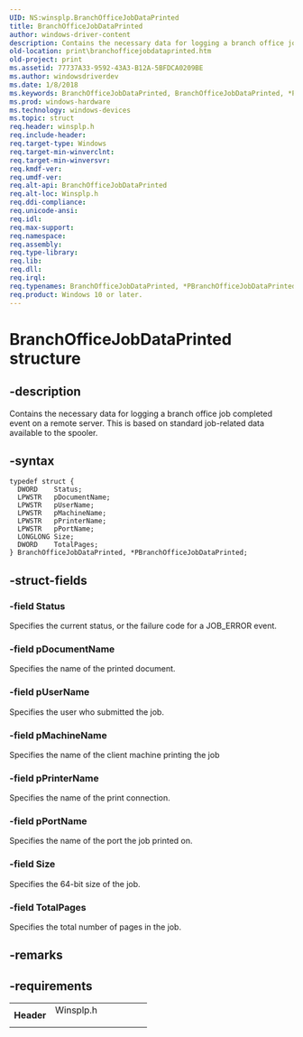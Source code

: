 ```yaml
---
UID: NS:winsplp.BranchOfficeJobDataPrinted
title: BranchOfficeJobDataPrinted
author: windows-driver-content
description: Contains the necessary data for logging a branch office job completed event on a remote server. This is based on standard job-related data available to the spooler.
old-location: print\branchofficejobdataprinted.htm
old-project: print
ms.assetid: 77737A33-9592-43A3-B12A-5BFDCA0209BE
ms.author: windowsdriverdev
ms.date: 1/8/2018
ms.keywords: BranchOfficeJobDataPrinted, BranchOfficeJobDataPrinted, *PBranchOfficeJobDataPrinted
ms.prod: windows-hardware
ms.technology: windows-devices
ms.topic: struct
req.header: winsplp.h
req.include-header: 
req.target-type: Windows
req.target-min-winverclnt: 
req.target-min-winversvr: 
req.kmdf-ver: 
req.umdf-ver: 
req.alt-api: BranchOfficeJobDataPrinted
req.alt-loc: Winsplp.h
req.ddi-compliance: 
req.unicode-ansi: 
req.idl: 
req.max-support: 
req.namespace: 
req.assembly: 
req.type-library: 
req.lib: 
req.dll: 
req.irql: 
req.typenames: BranchOfficeJobDataPrinted, *PBranchOfficeJobDataPrinted
req.product: Windows 10 or later.
---
```


# BranchOfficeJobDataPrinted structure



## -description
Contains the necessary data for logging a branch office job completed event on a remote server. This is based on standard job-related data available to the spooler.



## -syntax

````
typedef struct {
  DWORD    Status;
  LPWSTR   pDocumentName;
  LPWSTR   pUserName;
  LPWSTR   pMachineName;
  LPWSTR   pPrinterName;
  LPWSTR   pPortName;
  LONGLONG Size;
  DWORD    TotalPages;
} BranchOfficeJobDataPrinted, *PBranchOfficeJobDataPrinted;
````


## -struct-fields

### -field Status

Specifies the current status, or the failure code for a JOB_ERROR event.


### -field pDocumentName

Specifies the name of the printed document.


### -field pUserName

Specifies the user who submitted the job.


### -field pMachineName

Specifies the name of the client machine printing the job


### -field pPrinterName

Specifies the name of the print connection.


### -field pPortName

Specifies the name of the port the job printed on.


### -field Size

Specifies the 64-bit size of the job.


### -field TotalPages

Specifies the total number of pages in the job.


## -remarks


## -requirements
<table>
<tr>
<th width="30%">
Header

</th>
<td width="70%">
<dl>
<dt>Winsplp.h</dt>
</dl>
</td>
</tr>
</table>